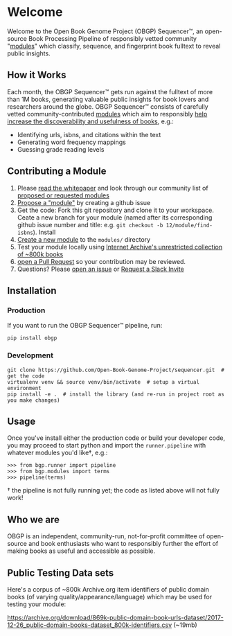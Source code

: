 # Welcome

Welcome to the Open Book Genome Project (OBGP) Sequencer™, an open-source Book Processing Pipeline of responsibly vetted community "[modules](https://github.com/Open-Book-Genome-Project/sequencer/blob/master/modules)" which classify, sequence, and fingerprint book fulltext to reveal public insights.

## How it Works

Each month, the OBGP Sequencer™ gets run against the fulltext of more than 1M books, generating valuable public insights for book lovers and researchers around the globe. OBGP Sequencer™ consists of carefully vetted community-contributed [modules](https://github.com/Open-Book-Genome-Project/sequencer/blob/master/modules) which aim to responsibly [help increase the discoverability and usefulness of books](https://docs.google.com/document/d/1eybbw_qZ3EE9CJg868BhPuq5z_36Wq2G0Ki3Lkde9v8/edit?ts=5e5edcd1#heading=h.dj2jqsxuy8my), e.g.:
- Identifying urls, isbns, and citations within the text
- Generating word frequency mappings
- Guessing grade reading levels

## Contributing a Module

1. Please [read the whitepaper](https://docs.google.com/document/d/1eybbw_qZ3EE9CJg868BhPuq5z_36Wq2G0Ki3Lkde9v8/edit?ts=5e5edcd1#) and look through our community list of [proposed or requested modules](https://docs.google.com/document/d/1eybbw_qZ3EE9CJg868BhPuq5z_36Wq2G0Ki3Lkde9v8/edit?ts=5e5edcd1#heading=h.dj2jqsxuy8my)
2. [Propose a "module"](https://github.com/Open-Book-Genome-Project/sequencer/issues/new) by creating a github issue
3. Get the code: Fork this git repository and clone it to your workspace. Ceate a new branch for your module (named after its corresponding github issue number and title: e.g. `git checkout -b 12/module/find-isbns`). Install
4. [Create a new module](https://github.com/Open-Book-Genome-Project/sequencer/new/master) to the `modules/` directory
5. Test your module locally using [Internet Archive's unrestricted collection of ~800k books](https://docs.google.com/document/d/10cNGGYrDFu0BJg-pUYYzKpjB1TWkqKspTZl2YG-yLJ4/edit?fbclid=IwAR3fx-LPu7D4zU1FbcehX2bIY1fNU_nvbqOiy5QpS0yGv_ILhVr73WHD-BI#heading=h.36kkw3g3gzos)
5. [open a Pull Request](https://github.com/Open-Book-Genome-Project/sequencer/compare) so your contribution may be reviewed.
6. Questions? Please [open an issue](https://github.com/Open-Book-Genome-Project/sequencer/issues/new) or [Request a Slack Invite](mailto:hi@mek.fyi)

## Installation

### Production

If you want to run the OBGP Sequencer™ pipeline, run:
```
pip install obgp
```
### Development

```
git clone https://github.com/Open-Book-Genome-Project/sequencer.git  # get the code
virtualenv venv && source venv/bin/activate  # setup a virtual environment
pip install -e .  # install the library (and re-run in project root as you make changes)
```
## Usage

Once you've install either the production code or build your developer code, you may proceed to start python and import the `runner.pipeline` with whatever modules you'd like†, e.g.:
```
>>> from bgp.runner import pipeline
>>> from bgp.modules import terms
>>> pipeline(terms)
```

† the pipeline is not fully running yet; the code as listed above will not fully work!

## Who we are

OBGP is an independent, community-run, not-for-profit committee of open-source and book enthusiasts who want to responsibly further the effort of making books as useful and accessible as possible.

## Public Testing Data sets

Here's a corpus of ~800k Archive.org item identifiers of public domain books (of varying quality/appearance/language) which may be used for testing your module:

https://archive.org/download/869k-public-domain-book-urls-dataset/2017-12-26_public-domain-books-dataset_800k-identifiers.csv (~19mb)